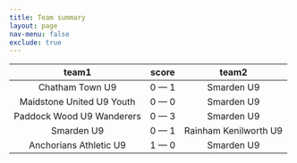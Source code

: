 ```yaml
---
title: Team summary
layout: page
nav-menu: false
exclude: true
---
```




|           team1           |    score    |         team2         |
|:-------------------------:|:-----------:|:---------------------:|
|      Chatham Town U9      | 0 &mdash; 1 |      Smarden U9       |
| Maidstone United U9 Youth | 0 &mdash; 0 |      Smarden U9       |
| Paddock Wood U9 Wanderers | 0 &mdash; 3 |      Smarden U9       |
|        Smarden U9         | 0 &mdash; 1 | Rainham Kenilworth U9 |
|  Anchorians Athletic U9   | 1 &mdash; 0 |      Smarden U9       |

